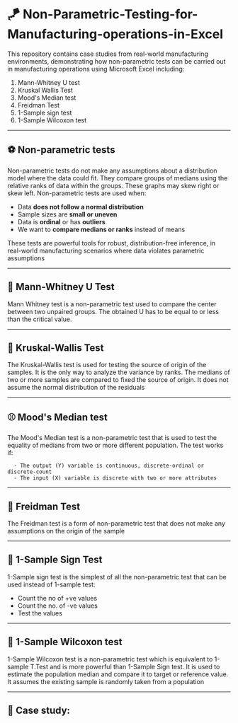 # 🪁 Non-Parametric-Testing-for-Manufacturing-operations-in-Excel
This repository contains case studies from real-world manufacturing environments, demonstrating how non-parametric tests can be carried out in manufacturing operations using Microsoft Excel including:

1. Mann-Whitney U test
2. Kruskal Wallis Test
3. Mood's Median test
4. Freidman Test
5. 1-Sample sign test
6. 1-Sample Wilcoxon test

---

## ⚽️ Non-parametric tests
Non-parametric tests do not make any assumptions about a distribution model where the data could fit. They compare groups of medians using the relative ranks of data within the groups. These graphs may skew right or skew left. Non-parametric tests are used when:

- Data **does not follow a normal distribution**
- Sample sizes are **small or uneven**
- Data is **ordinal** or has **outliers**
- We want to **compare medians or ranks** instead of means

These tests are powerful tools for robust, distribution-free inference, in real-world manufacturing scenarios where data violates parametric assumptions

---

## 🏀 Mann-Whitney U Test
Mann Whitney test is a non-parametric test used to compare the center between two unpaired groups. The obtained U has to be equal to or less than the critical value. 

---

## 🏈 Kruskal-Wallis Test 
The Kruskal-Wallis test is used for testing the source of origin of the samples. It is the only way to analyze the variance by ranks. The medians of two or more samples are compared to fixed the source of origin. It does not assume the normal distribution of the residuals

---

## ⚾️ Mood's Median test
The Mood's Median test is a non-parametric test that is used to test the equality of medians from two or more different population. The test works if:

      - The output (Y) variable is continuous, discrete-ordinal or discrete-count
      - The input (X) variable is discrete with two or more attributes

---

## 🎾 Freidman Test
The Freidman test is a form of non-parametric test that does not make any assumptions on the origin of the sample 

---

## 🏉 1-Sample Sign Test
1-Sample sign test is the simplest of all the non-parametric test that can be used instead of 1-sample test:

- Count the no of +ve values
- Count the no. of -ve values
- Test the values

---

## 🥏 1-Sample Wilcoxon test
1-Sample Wilcoxon test is a non-parametric test which is equivalent to 1-sample T.Test and is more powerful than 1-Sample Sign test. It is used to estimate the population median and compare it to target or reference value. It assumes the existing sample is randomly taken from a population

---

## 🏓 Case study: 
